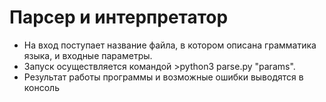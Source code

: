 # Парсер и интерпретатор

* На вход поступает название файла, в котором описана грамматика языка, и входные параметры.
* Запуск осуществляется командой >python3 parse.py "params".
* Результат работы программы и возможные ошибки выводятся в консоль
